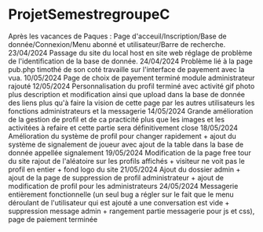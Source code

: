 # ProjetSemestregroupeC
Après les vacances de Paques :
Page d'acceuil/Inscription/Base de donnée/Connexion/Menu abonné et utilisateur/Barre de recherche.
23/04/2024 Passage du site du local host en site web réglage de problème de l'identification de la base de donnée.
24/04/2024 Problème lié à la page pub.php timothé de son coté travaille sur l'interface de payement avec la vua.
10/05/2024 Page de choix de payement terminé module administrateur rajouté
12/05/2024 Personnalisation du profil terminé avec activité gif photo plus description et modification ainsi que upload dans la base de donnée des liens plus qu'à faire la vision de cette page par les autres utilisateurs les fonctions administrateurs et la messagerie 
14/05/2024 Grande amélioration de la gestion de profil et de ca practicité plus que les images et les activitées à refaire et cette partie sera définitivement close
18/05/2024 Amélioration du système de profil pour changer rapidement + ajout du système de signalement de joueur avec ajout de la table dans la base de donnée appellée signalement
19/05/2024 Modification de la page free tour du site rajout de l'aléatoire sur les profils affichés + visiteur ne voit pas le profil en entier + fond logo du site 
21/05/2024 Ajout du dossier admin + ajout de la page de suppression de profil administrateur + ajout de modification de profil pour les administrateurs 
24/05/2024 Messagerie entièrement fonctionnelle (un seul bug a régler sur le fait que le menu déroulant de l'utilisateur qui est ajouté  a une conversation est vide + suppression message admin + rangement partie messagerie pour js et css), page de paiement terminée
